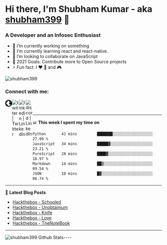 # Hi there, I'm Shubham Kumar - aka [shubham399][website] 👋

### A Developer and an Infosec Enthusiast

- 🔭 I’m currently working on something
- 🌱 I’m currently learning react and react-native. 
- 👯 I’m looking to collaborate on JavaScript
- 🥅 2021 Goals: Contribute more to Open Source projects
- ⚡ Fun fact: I ❤️ 🐶 and 🎮


<img src="https://komarev.com/ghpvc/?username=shubham399" alt="shubham399" />


### Connect with me:

[<img align="left" alt="Website" width="22px" src="https://raw.githubusercontent.com/iconic/open-iconic/master/svg/globe.svg" />][website]
[<img align="left" alt="twitter | Twitter" width="22px" src="https://cdn.jsdelivr.net/npm/simple-icons@v3/icons/twitter.svg" />][twitter]
[<img align="left" alt="linkedin | LinkedIn" width="22px" src="https://cdn.jsdelivr.net/npm/simple-icons@v3/icons/linkedin.svg" />][linkedin]
[<img align="left" alt="discord | LinkedIn" width="22px" src="https://cdn.jsdelivr.net/npm/simple-icons@v3/icons/discord.svg" />][discord]


<br />
<br />

---
📊 **This week I spent my time on**
<!--START_SECTION:waka-->
```text
Python       41 mins         ███████░░░░░░░░░░░░░░░░░░   27.99 % 
JavaScript   34 mins         █████▓░░░░░░░░░░░░░░░░░░░   23.21 % 
PureScript   28 mins         ████▓░░░░░░░░░░░░░░░░░░░░   18.97 % 
Markdown     14 mins         ██▒░░░░░░░░░░░░░░░░░░░░░░   09.54 % 
JSON         10 mins         █▓░░░░░░░░░░░░░░░░░░░░░░░   06.74 % 
```
<!--END_SECTION:waka-->

---
📕 **Latest Blog Posts**
<!-- BLOG-POST-LIST:START -->
- [Hackthebox - Schooled](https://f3v3r.in/htb/machines/retired/schooled/)
- [Hackthebox - Unobtainium](https://f3v3r.in/htb/machines/retired/unobtainium/)
- [Hackthebox - Knife](https://f3v3r.in/htb/machines/retired/knife/)
- [Hackthebox - Love](https://f3v3r.in/htb/machines/retired/love/)
- [Hackthebox - TheNoteBook](https://f3v3r.in/htb/machines/retired/thenotebook/)
<!-- BLOG-POST-LIST:END -->
---

<img align="left" alt="shubham399 Github Stats" src="https://github-readme-stats.vercel.app/api?username=shubham399&show_icons=true&hide_border=true&count_private=true" />
----

[website]:  https://shubhkumar.in/about/
[twitter]:  https://twitter.com/shubhkumar01/
[linkedin]: https://www.linkedin.com/in/shubham399/
[discord]:  https://discordapp.com/users/397613413301354497

